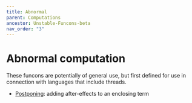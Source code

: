 ```yaml
---
title: Abnormal
parent: Computations
ancestor: Unstable-Funcons-beta
nav_order: "3"
---
```


Abnormal computation
====================

These funcons are potentially of general use, but first defined for use in
connection with languages that include threads.

- [Postponing]\: adding after-effects to an enclosing term

[Postponing]:     Postponing

[Unstable-Languages-beta]: ../../Unstable-Languages-beta
